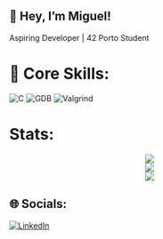 ## 👋 Hey, I’m Miguel!
Aspiring Developer | 42 Porto Student

# 🚀 Core Skills:
![C](https://img.shields.io/badge/c-%2300599C.svg?style=for-the-badge&logo=c&logoColor=white) ![GDB](https://img.shields.io/badge/gdb-%23121011.svg?style=for-the-badge&logo=gnu&logoColor=white) ![Valgrind](https://img.shields.io/badge/valgrind-%23007844.svg?style=for-the-badge&logo=valgrind&logoColor=white)

# Stats:
<p align="center">
  <img src="https://github-readme-streak-stats.herokuapp.com/?user=m3irel3s&theme=radical&hide_border=true"/><br/>
  <img src="https://github-readme-stats.vercel.app/api?username=m3irel3s&theme=radical&hide_border=true&include_all_commits=false&count_private=false"/><br/>
  <img src="https://github-readme-stats.vercel.app/api/top-langs/?username=m3irel3s&theme=radical&hide_border=true&include_all_commits=false&count_private=false&layout=compact"/>
</p>

## 🌐 Socials:
[![LinkedIn](https://img.shields.io/badge/LinkedIn-%230077B5.svg?logo=linkedin&logoColor=white)](https://www.linkedin.com/in/miguelmeireles25/)
<!-- Proudly created with GPRM ( https://gprm.itsvg.in ) -->

